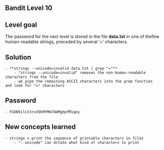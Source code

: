 ## Bandit Level 10

## Level goal
The password for the next level is stored in the file **data.txt** in one of thefew human-readable strings, preceded by several ‘=’ characters.

## Solution
    - **strings --unicode=invalid data.txt | grep "="** 
	    - "strings --unicode=invalid" removes the non-human-readable characters from the file
    	- we pipe the remaining ASCII characters into the grep function and look for "=" characters

## Password
    - FGUW5ilLVJrxX9kMYMmlN4MgbpfMiqey

## New concepts learned
    - strings = print the sequence of printable characters in files
        - "--unicode" can dctate what kind of characters to print
